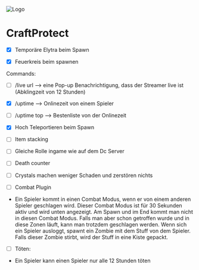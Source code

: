 ![Logo](https://github.com/CraftProtectDE/CraftProtect-Paper/blob/v5/assets/logo.png)

# CraftProtect
- [x] Temporäre Elytra beim Spawn

- [x] Feuerkreis beim spawnen

Commands:
- [ ] /live url —> eine Pop-up Benachrichtigung, dass der Streamer live ist (Abklingzeit von 12 Stunden)
  
- [x] /uptime —> Onlinezeit von einem Spieler
  
- [ ] /uptime top —> Bestenliste von der Onlinezeit

- [x] Hoch Teleportieren beim Spawn

- [ ] Item stacking

- [ ] Gleiche Rolle ingame wie auf dem Dc Server

- [ ] Death counter

- [ ] Crystals machen weniger Schaden und zerstören nichts

- [ ] Combat Plugin
- 
   Ein Spieler kommt in einen Combat Modus, wenn er von einem anderen Spieler geschlagen wird.
   Dieser Combat Modus ist für 30 Sekunden aktiv und wird unten angezeigt. 
   Am Spawn und im End kommt man nicht in diesen Combat Modus.
   Falls man aber schon getroffen wurde und in diese Zonen läuft, kann man trotzdem geschlagen werden.
   Wenn sich ein Spieler ausloggt, spawnt ein Zombie mit dem Stuff von dem Spieler. Falls dieser Zombie stirbt, wird der Stuff in eine Kiste gepackt.
- [ ] Töten:
- 
  Ein Spieler kann einen Spieler nur alle 12 Stunden töten
